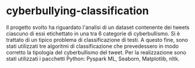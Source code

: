 # cyberbullying-classification

Il progetto svolto ha riguardato l'analisi di un dataset contenente dei tweets ciascuno di essi etichettato in una tra 6 categorie di cyberbullismo.
Si è trattato di un tipico problema di classificazione di testi. A questo fine, sono stati utilizzati tre algoritmi di classificazione che prevedessero in modo corretto la tipologia del cyberbullismo del tweet.
Per la realizzazione sono stati utilizzati i pacchetti Python: Pyspark ML, Seaborn, Matplotlib, nltk.

